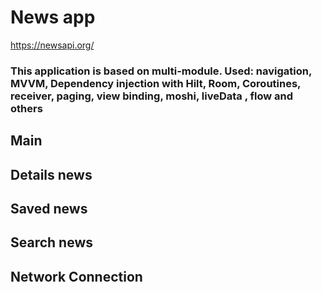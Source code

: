 # News app 
https://newsapi.org/

### This application is based on multi-module. Used: navigation, MVVM, Dependency injection with Hilt, Room, Coroutines, receiver, paging, view binding, moshi, liveData , flow and others
## Main 
## Details news
## Saved news
## Search news
## Network Connection 

